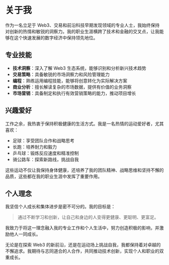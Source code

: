
# 关于我

作为一名立足于 Web3、交易和前沿科技早期发现领域的专业人士，我始终保持对创新的热情和敏锐的洞察力。我的职业生涯横跨了技术和金融的交叉点，让我能够在这个快速发展的数字经济中保持领先地位。

## 专业技能

- **技术洞察**：深入了解 Web3 生态系统，能够识别和分析新兴技术趋势
- **交易策略**：具备敏锐的市场洞察力和风险管理能力
- **编程**：熟练运用编程技能，能够将创意转化为实际解决方案
- **商业分析**：擅长解读复杂的市场数据，提供有价值的业务洞察
- **市场营销**：具备制定和执行有效营销策略的能力，推动项目增长

## 兴趣爱好

工作之余，我热衷于保持积极健康的生活方式。我是一名热情的运动爱好者，尤其喜欢：

- 足球：享受团队合作和战略思考
- 长跑：培养耐力和毅力
- 乒乓球：锻炼反应速度和精准控制
- 骑公路车：探索新路线，挑战自我

这些运动不仅让我保持身体健康，还培养了我的团队精神、战略思维和坚持不懈的品质，这些都在我的职业生涯中发挥了重要作用。

## 个人理念

我坚信个人成长和集体进步是密不可分的。我的目标是：

> 通过不断学习和创新，让自己和身边的人变得更健康、更聪明、更富足。

我致力于将这一理念融入我的专业工作和个人生活中，努力创造积极的影响，并激励他人一同成长。

无论是在探索 Web3 的新前沿，还是在运动场上挑战自我，我都保持着对卓越的不懈追求。我期待与志同道合的人合作，共同推动技术创新，实现个人和职业的双重成长。